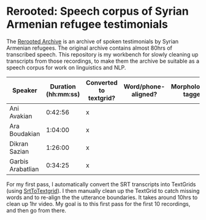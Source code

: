 # Rerooted: Speech corpus of Syrian Armenian refugee testimonials
 
 The [Rerooted Archive](https://www.rerooted.org/) is an archive of spoken testimonials by Syrian Armenian refugees. The original archive contains almost 80hrs of transcribed speech. This repository is my workbench for slowly cleaning up transcripts from those recordings, to make them the archive be suitable as a speech corpus for work on linguistics and NLP. 

 | Speaker             | Duration (hh:mm:ss) | Converted to textgrid? | Word/phone-aligned? | Morphologically tagged? | Translated? |
|---------------------|---------------------|------------------------|---------------------|-------------------------|-------------|
| Ani   Avakian       | 0:42:56             | x                      |                     |                         |             |
| Ara   Boudakian     | 1:04:00             | x                      |                     |                         |             |
| Dikran   Sazian     | 1:26:00             | x                      |                     |                         |             |
| Garbis   Arabatlian | 0:34:25             | x                      |                     |                         |             |

For my first pass, I automatically convert the SRT transcripts into TextGrids (using [SrtToTextgrid](https://github.com/rctatman/SrtToTextgrid)). I then manually clean up the TextGrid to catch missing words and to re-align the the utterance boundaries. It takes around 10hrs to clean up 1hr video. My goal is to this first pass for the first 10 recordings, and then go from there.
